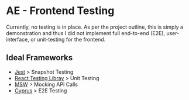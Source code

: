 # AE - Frontend Testing

Currently, no testing is in place. As per the project outline, this is simply a demonstration and thus I did not implement full end-to-end (E2E), user-interface, or unit-testing for the frontend.

## Ideal Frameworks
- [Jest](https://jestjs.io/) > Snapshot Testing
- [React Testing Libray](https://testing-library.com/docs/react-testing-library/intro/) > Unit Testing
- [MSW](https://www.npmjs.com/package/msw) > Mocking API Calls
- [Cyprus](https://www.npmjs.com/package/cypress) > E2E Testing